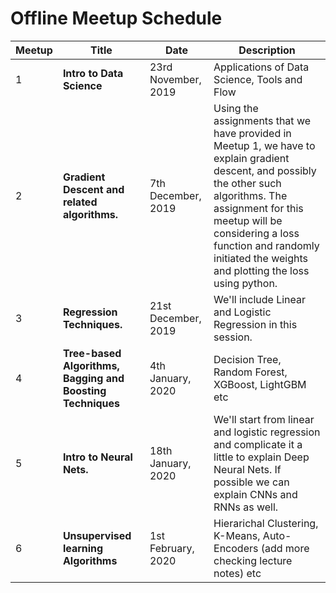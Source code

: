 # Offline Meetup Schedule
|Meetup  | Title      | Date | Description|
|--------|------------|------------|------------|
|1| **Intro to Data Science** | 23rd November, 2019 | Applications of Data Science, Tools and Flow |
|2| **Gradient Descent and related algorithms.** | 7th December, 2019 | Using the assignments that we have provided in Meetup 1, we have to explain gradient descent, and possibly the other such algorithms. The assignment for this meetup will be considering a loss function and randomly initiated the weights and plotting the loss using python.|
|3| **Regression Techniques.** | 21st December, 2019 | We'll include Linear and Logistic Regression in this session.|
|4| **Tree-based Algorithms, Bagging and Boosting Techniques** | 4th January, 2020 | Decision Tree, Random Forest, XGBoost, LightGBM etc|
|5| **Intro to Neural Nets.** | 18th January, 2020 | We'll start from linear and logistic regression and complicate it a little to explain Deep Neural Nets. If possible we can explain CNNs and RNNs as well.|
|6| **Unsupervised learning Algorithms** | 1st February, 2020 | Hierarichal Clustering, K-Means, Auto-Encoders (add more checking lecture notes) etc|

